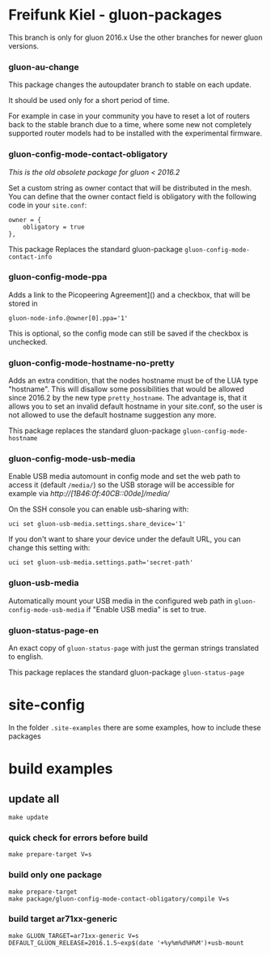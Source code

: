 Freifunk Kiel - gluon-packages
============================

This branch is only for gluon 2016.x Use the other branches for newer gluon versions.

### gluon-au-change

This package changes the autoupdater branch to stable on each update.

It should be used only for a short period of time. 

For example in case in your community you have to reset a lot of routers
back to the stable branch due to a time, where some new not completely supported
router models had to be installed with the experimental firmware.

### gluon-config-mode-contact-obligatory

_This is the old obsolete package for gluon < 2016.2_

Set a custom string as owner contact that will be distributed in the mesh. 
You can define that the owner contact field is obligatory with the following 
code in your `site.conf`:

    owner = {
        obligatory = true
    },

This package Replaces the standard gluon-package `gluon-config-mode-contact-info`

### gluon-config-mode-ppa

Adds a link to the Picopeering Agreement]() and a checkbox, that will be stored in

    gluon-node-info.@owner[0].ppa='1'

This is optional, so the config mode can still be saved if the checkbox is unchecked.


### gluon-config-mode-hostname-no-pretty

Adds an extra condition, that the nodes hostname must be of the LUA type "hostname". 
This will disallow some possibilities that would be allowed since 2016.2 by the new
type `pretty_hostname`. The advantage is, that it allows you to set an invalid default
hostname in your site.conf, so the user is not allowed to use the default hostname 
suggestion any more.

This package replaces the standard gluon-package `gluon-config-mode-hostname`


### gluon-config-mode-usb-media

Enable USB media automount in config mode and set the web path to access it 
(default `/media/`) so the USB storage will be accessible for example via _http://\[1B46:0f:40CB::00de]/media/_

On the SSH console you can enable usb-sharing with:

    uci set gluon-usb-media.settings.share_device='1'

If you don't want to share your device under the default URL, you can change this setting with:

    uci set gluon-usb-media.settings.path='secret-path'

### gluon-usb-media

Automatically mount your USB media in the configured web path
in `gluon-config-mode-usb-media` if "Enable USB media" is set to true.

### gluon-status-page-en

An exact copy of `gluon-status-page` with just the german strings translated to english.

This package replaces the standard gluon-package `gluon-status-page`

# site-config

In the folder `.site-examples` there are some examples, how to include these packages

# build examples

## update all

    make update

### quick check for errors before build

    make prepare-target V=s

### build only one package

    make prepare-target
    make package/gluon-config-mode-contact-obligatory/compile V=s

### build target ar71xx-generic

    make GLUON_TARGET=ar71xx-generic V=s DEFAULT_GLUON_RELEASE=2016.1.5~exp$(date '+%y%m%d%H%M')+usb-mount          
